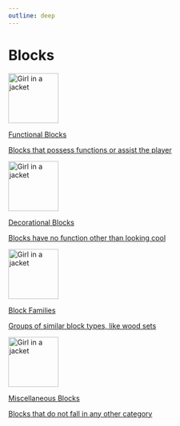 ```yaml
---
outline: deep
---
```


# Blocks



<a href="/Vanilla-Upgrade-Wiki/blocks/functional.html">
<div class="SmallLinkCard">
  <div class="aimg"><img src="/ass-sets/blocks/advanced_hopper.png" alt="Girl in a jacket" width="100" height="100"></div>
  <div class="textBox">
    <p class="h1">Functional Blocks</p>
    <p class="p">Blocks that possess functions or assist the player</p>
  <div>
</div></div></div></a>

<b></b>

<a href="/Vanilla-Upgrade-Wiki/blocks/deco.html">
<div class="SmallLinkCard">
  <div class="aimg"><img src="/ass-sets/blocks/carvedbricks.png" alt="Girl in a jacket" width="100" height="100"></div>
  <div class="textBox">
    <p class="h1">Decorational Blocks</p>
    <p class="p">Blocks have no function other than looking cool</p>
  <div>
</div></div></div></a>

<b></b>

<a href="/Vanilla-Upgrade-Wiki/blocks/families.html">
<div class="SmallLinkCard">
  <div class="aimg"><img src="/ass-sets/blocks/azalea_planks.png" alt="Girl in a jacket" height="100"></div>
  <div class="textBox">
    <p class="h1">Block Families</p>
    <p class="p">Groups of similar block types, like wood sets</p>
  <div>
</div></div></div></a>

<b></b>


<a href="/Vanilla-Upgrade-Wiki/blocks/misc.html">
<div class="SmallLinkCard">
  <div class="aimg"><img src="/ass-sets/blocks/pineapple.png" alt="Girl in a jacket" height="100"></div>
  <div class="textBox">
    <p class="h1">Miscellaneous Blocks</p>
    <p class="p">Blocks that do not fall in any other category</p>
  <div>
</div></div></div></a>



<!-- 
<div class="tooltip">
  <div class="icon" style="padding-top:3px;">i</div>
  <div class="tooltiptext"></div>
</div>


<div class="download-button" data-tooltip="Size: 20Mb">
<div class="download-button-wrapper">
  <div class="download-text">Download</div>
    <span class="download-icon">
      <svg xmlns="http://www.w3.org/2000/svg" aria-hidden="true" role="img" width="2em" height="2em" preserveAspectRatio="xMidYMid meet" viewBox="0 0 24 24"><path fill="none" stroke="currentColor" stroke-linecap="round" stroke-linejoin="round" stroke-width="2" d="M12 15V3m0 12l-4-4m4 4l4-4M2 17l.621 2.485A2 2 0 0 0 4.561 21h14.878a2 2 0 0 0 1.94-1.515L22 17"></path></svg>
    </span>
  </div>
</div>
--> 
